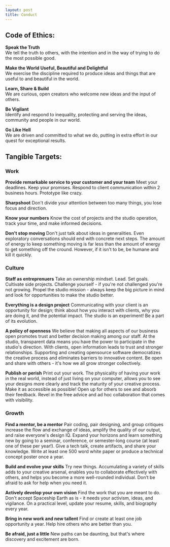 ```yaml
---
layout: post
title: Conduct
---
```


## Code of Ethics:  
**Speak the Truth** 	
We tell the truth to others, with the intention and in the way of trying to do the most possible good.  

**Make the World Useful, Beautiful and Delightful** 	
We exercise the discipline required to produce ideas and things that are useful to and beautiful in the world. 

**Learn, Share & Build** 	
We are curious, open creators who welcome new ideas and the input of others.  

**Be Vigilant** 	
Identify and respond to inequality, protecting and serving the ideas, community and people in our world.  

**Go Like Hell** 	
We are driven and committed to what we do, putting in extra effort in our quest for exceptional results.


## Tangible Targets:

### Work

**Provide remarkable service to your customer and your team** 
Meet your deadlines. Keep your promises. Respond to client communication within 2 business hours. Prototype like crazy.

**Sharpshoot**
Don't divide your attention between too many things, you lose focus and direction.

**Know your numbers** 
Know the cost of projects and the studio operation, track your time, and make informed decisions.

**Don't stop moving**
Don't just talk about ideas in generalities. Even exploratory conversations should end with concrete next steps. The amount of energy to keep something moving is far less than the amount of energy to get something off the cround. However, if it isn't to be, be humane and kill it quickly. 


### Culture

**Staff as entreprenuers** Take an ownership mindset. Lead. Set goals. Cultivate side projects. Challenge yourself - if you're not challenged you're not growing. Propel the studio mission - always keep the big picture in mind and look for opportunities to make the studio better.  

**Everything is a design project** 
Communicating with your client is an opportunity for design; think about how you interact with clients, why you are doing it, and the potential impact. The studio is an experiment! Be a part of its evolution.

**A policy of openness** We believe that making all aspects of our business open promotes trust and better decision making among our staff. At the studio, transparent data means you have the power to participate in the studio's direction. With clients, open information leads to trust and stronger relationships. Supporting and creating opensource software democratizes the creative process and eliminates barriers to innovative content. Be open and share with others - it's how we all grow stronger collectively. 

**Publish or perish** Print out your work. The physicality of having your work in the real world, instead of just living on your computer, allows you to see your designs more clearly and track the maturity of your creative process. Make it as accessible as possible! Open up for others to see and absorb their feedback. Revel in the free advice and ad hoc collaboration that comes with visibility. 

### Growth

**Find a mentor, be a mentor** Pair coding, pair designing, and group critiques increase the flow and exchange of ideas, amplify the quality of our output, and raise everyone's design IQ. Expand your horizons and learn something new by going to a seminar, conference, or semester-long course (at least one of these per year!). Give a tech talk, create artifacts, and share your knowledge. Write at least one 500 word white paper or produce a technical concept poster once a year.

**Build and evolve your skills** Try new things. Accumulating a variety of skills adds to your creative arsenal, enables you to collaborate effectively with others, and helps you become a more well-rounded individual. Don’t be afraid to ask for help when you need it.

**Actively develop your own vision** Find the work that you are meant to do. Don't accept Spaceship Earth as is - it needs your activism, ideas, and vigilance. On a practical level, update your resume, skills, and biography every year. 

**Bring in new work and new tallent** Find or create at least one job opportunity a year. Help hire others who are better than you.

**Be afraid, just a little** New paths can be daunting, but that's where discovery and excitement are born. 

